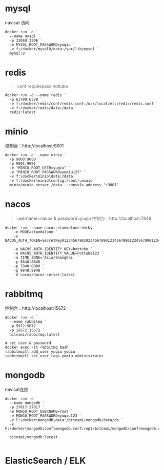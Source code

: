 # mysql

navicat 访问

```shell
docker run -d `
  --name mysql `
  -p 33060:3306 `
  -e MYSQL_ROOT_PASSWORD=yuqiu `
  -v f:/docker/mysql8/data:/var/lib/mysql `
  mysql:8

```

# redis

> conf requirepass hottube

```shell
docker run -d --name redis `
  -p 63790:6379 `
  -v f:/docker/redis/conf/redis.conf:/usr/local/etc/redis/redis.conf `
  -v f:/docker/redis/data:/data `
  redis:latest
```

# minio

控制台：http://localhost:9001

```shell
docker run -d --name minio `
  -p 9000:9000 `
  -p 9001:9001 `
  -e "MINIO_ROOT_USER=yuqiu" `
  -e "MINIO_ROOT_PASSWORD=yuqiu123" `
  -v f:\docker\minio\data:/data `
  -v f:\docker\minio\config:/root/.minio `
  minio/minio server /data --console-address ":9001"

```

# nacos

> username=nacos & password=yuqiu
控制台：http://localhost:7848

```shell
docker run --name nacos-standalone-derby `
    -e MODE=standalone `
    -e NACOS_AUTH_TOKEN=SecretKey012345679810234567890123456789012345678901234567890123456789 `
    -e NACOS_AUTH_IDENTITY_KEY=hottube `
    -e NACOS_AUTH_IDENTITY_VALUE=hottube123 `
    -e TIME_ZONE='Asia/Shanghai' `
    -p 8848:8848 `
    -p 7848:8080 `
    -p 9848:9848 `
    -d nacos/nacos-server:latest

```

# rabbitmq

控制台：http://localhost:15672

```shell
docker run -d `
  --name rabbitmq `
  -p 5672:5672 `
  -p 15672:15672 `
  bitnami/rabbitmq:latest

# set user & password
docker exec -it rabbitmq bash
rabbitmqctl add_user yuqiu yuqiu
rabbitmqctl set_user_tags yuqiu administrator

```

# mongodb

navicat连接

```shell
docker run -d `
  --name mongodb `
  -p 27017:27017 `
  -e MONGO_ROOT_USERNAME=root `
  -e MONGO_ROOT_PASSWORD=yuqiu123 `
  -v F:\docker\mongodb\data:/bitnami/mongodb/data/db `
  -v F:\docker\mongodb\conf\mongodb.conf:/opt/bitnami/mongodb/conf/mongodb.conf `
  bitnami/mongodb:latest
  
```

# ElasticSearch / ELK

```shell

```
